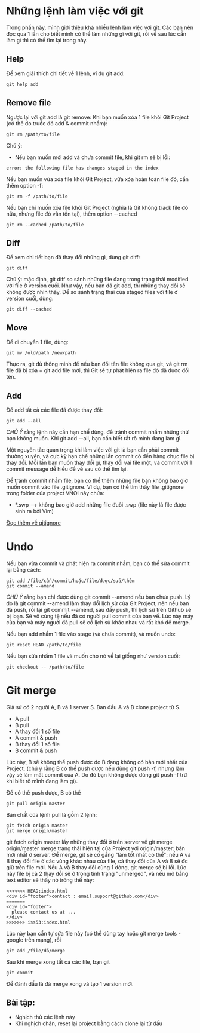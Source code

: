 # Những lệnh làm việc với git

Trong phần này, mình giới thiệu khá nhiều lệnh làm việc với git. Các bạn nên đọc qua 1 lần cho biết mình có thể làm những gì với git, rồi về sau lúc cần làm gì thì có thể tìm lại trong này.

## Help

Để xem giải thích chi tiết về 1 lệnh, ví dụ git add:

```
git help add
```

## Remove file

Ngược lại với git add là git remove: Khi bạn muốn xóa 1 file khỏi Git Project (có thể do trước đó add & commit nhầm):

```
git rm /path/to/file
```

Chú ý:
* Nếu bạn muốn mới add và chưa commit file, khi git rm sẽ bị lỗi:
```
error: the following file has changes staged in the index
```

Nếu bạn muốn vừa xóa file khỏi Git Project, vừa xóa hoàn toàn file đó, cần thêm option -f:

```
git rm -f /path/to/file
```

Nếu bạn chỉ muốn xóa file khỏi Git Project (nghĩa là Git không track file đó nữa, nhưng file đó vẫn tồn tại), thêm option --cached

```
git rm --cached /path/to/file
```

## Diff

Để xem chi tiết bạn đã thay đổi những gì, dùng git diff:

```
git diff
```

Chú ý: mặc định, git diff so sánh những file đang trong trạng thái modified với file ở version cuối. Như vậy, nếu bạn đã git add, thì những thay đổi sẽ không được nhìn thấy. Để so sánh trạng thái của staged files với file ở version cuối, dùng:

```
git diff --cached
```

## Move

Để di chuyển 1 file, dùng:

```
git mv /old/path /new/path
```

Thực ra, git đủ thông minh để nếu bạn đổi tên file không qua git, và git rm file đã bị xóa + git add file mới, thì Git sẽ tự phát hiện ra file đó đã được đổi tên.

## Add

Để add tất cả các file đã được thay đổi:

```
git add --all
```

_CHÚ Ý_ rằng lệnh này cần hạn chế dùng, để tránh commit nhầm những thứ bạn không muốn. Khi git add --all, bạn cần biết rất rõ mình đang làm gì.

Một nguyên tắc quan trọng khi làm việc với git là bạn cần phải commit thường xuyên, và cực kỳ hạn chế những lần commit có đến hàng chục file bị thay đổi. Mỗi lần bạn muốn thay đổi gì, thay đổi vài file một, và commit với 1 commit message dễ hiểu để về sau có thể tìm lại.

Để tránh commit nhầm file, bạn có thể thêm những file bạn không bao giờ muốn commit vào file .gitignore. Ví dụ, bạn có thể tìm thấy file .gitignore trong folder của project VNOI này chứa:

* *.swp --> không bao giờ add những file đuôi .swp (file này là file được sinh ra bởi Vim)

[Đọc thêm về gitignore](http://git-scm.com/docs/gitignore)

# Undo

Nếu bạn vừa commit và phát hiện ra commit nhầm, bạn có thể sửa commit lại bằng cách:

```
git add /file/cần/commit/hoặc/file/được/sửa/thêm
git commit --amend
```

_CHÚ Ý_ rằng bạn chỉ được dùng git commit --amend nếu bạn chưa push. Lý do là git commit --amend làm thay đổi lịch sử của Git Project, nên nếu bạn đã push, rồi lại git commit --amend, sau đấy push, thì lịch sử trên Github sẽ bị loạn. Sẽ vô cùng tệ nếu đã có người pull commit của bạn về. Lúc này máy của bạn và máy người đã pull sẽ có lịch sử khác nhau và rất khó để merge.

Nếu bạn add nhầm 1 file vào stage (và chưa commit), và muốn undo:

```
git reset HEAD /path/to/file
```

Nếu bạn sửa nhầm 1 file và muốn cho nó về lại giống như version cuối:

```
git checkout -- /path/to/file
```

# Git merge

Giả sử có 2 người A, B và 1 server S. Ban đầu A và B clone project từ S.
* A pull
* B pull
* A thay đổi 1 số file
* A commit & push
* B thay đổi 1 số file
* B commit & push

Lúc này, B sẽ không thể push được do B đang không có bản mới nhất của Project. (chú ý rằng B có thể push được nếu dùng git push -f, nhưng làm vậy sẽ làm mất commit của A. Do đó bạn không được dùng git push -f trừ khi biết rõ mình đang làm gì).

Để có thể push được, B có thể
```
git pull origin master
```

Bản chất của lệnh pull là gồm 2 lệnh:

```
git fetch origin master
git merge origin/master
```

git fetch origin master lấy những thay đổi ở trên server về
git merge origin/master merge trạng thái hiện tại của Project với origin/master: bản mới nhất ở server. Để merge, git sẽ cố gắng "làm tốt nhất có thể": nếu A và B thay đổi file ở các vùng khác nhau của file, cả thay đổi của A và B sẽ đc giữ trên file mới. Nếu A và B thay đổi cùng 1 dòng, git merge sẽ bị lỗi. Lúc này file bị cả 2 thay đổi sẽ ở trong tình trạng "unmerged", và nếu mở bằng text editor sẽ thấy nó trông thế này:

```
<<<<<<< HEAD:index.html
<div id="footer">contact : email.support@github.com</div>
=======
<div id="footer">
  please contact us at ...
</div>
>>>>>>> iss53:index.html
```

Lúc này bạn cần tự sửa file này (có thể dùng tay hoặc git merge tools - google trên mạng), rồi

```
git add /file/đã/merge
```

Sau khi merge xong tất cả các file, bạn git

```
git commit
```

Để đánh dấu là đã merge xong và tạo 1 version mới.

## Bài tập:
* Nghịch thử các lệnh này
* Khi nghịch chán, reset lại project bằng cách clone lại từ đầu

